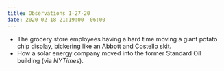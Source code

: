 ```yaml
---
title: Observations 1-27-20
date: 2020-02-18 21:19:00 -06:00
---
```


- The grocery store employees having a hard time moving a giant potato chip display, bickering like an Abbott and Costello skit.
- How a solar energy company moved into the former Standard Oil building (via *NYTimes*).
